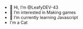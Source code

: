 - 👋 Hi, I’m @LeafyDEV-43
- 👀 I’m interested in Making games
- 🌱 I’m currently learning Javascript
- I'm a Cat

